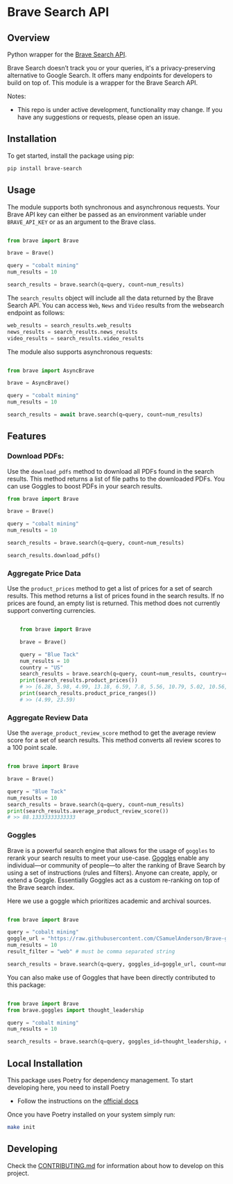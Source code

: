# Brave Search API

## Overview
Python wrapper for the [Brave Search API](https://search.brave.com/api).

Brave Search doesn’t track you or your queries, it's a privacy-preserving alternative to Google Search. It offers many endpoints for developers to build on top of. This module is a wrapper for the Brave Search API.

Notes:
- This repo is under active development, functionality may change. If you have any suggestions or requests, please open an issue.

## Installation
To get started, install the package using pip:

```bash
pip install brave-search
```

## Usage

The module supports both synchronous and asynchronous requests. Your Brave API key can either be passed as an environment variable under `BRAVE_API_KEY` or as an argument to the Brave class.

```python

from brave import Brave

brave = Brave()

query = "cobalt mining"
num_results = 10

search_results = brave.search(q=query, count=num_results)

```

The `search_results` object will include all the data returned by the Brave Search API.
You can access `Web`, `News` and `Video` results from the websearch endpoint as follows:

```python
web_results = search_results.web_results
news_results = search_results.news_results
video_results = search_results.video_results
```

The module also supports asynchronous requests:

```python

from brave import AsyncBrave

brave = AsyncBrave()

query = "cobalt mining"
num_results = 10

search_results = await brave.search(q=query, count=num_results)
```
## Features

### Download PDFs:

Use the `download_pdfs` method to download all PDFs found in the search results. This method returns a list of file paths to the downloaded PDFs. You can use Goggles to boost PDFs in your search results.

```python
from brave import Brave

brave = Brave()

query = "cobalt mining"
num_results = 10

search_results = brave.search(q=query, count=num_results)

search_results.download_pdfs()
```

### Aggregate Price Data

Use the `product_prices` method to get a list of prices for a set of search results. This method returns a list of prices found in the search results. If no prices are found, an empty list is returned. This method does not currently support converting currencies.

```python

    from brave import Brave

    brave = Brave()

    query = "Blue Tack"
    num_results = 10
    country = "US"
    search_results = brave.search(q=query, count=num_results, country=country)
    print(search_results.product_prices())
    # >> [6.28, 5.98, 4.99, 13.18, 6.59, 7.8, 5.56, 10.79, 5.02, 10.56, 16.95, 9.99, 23.59, 16.31, 11.96]
    print(search_results.product_price_ranges())
    # >> (4.99, 23.59)
```

### Aggregate Review Data

Use the `average_product_review_score` method to get the average review score for a set of search results. This method converts all review scores to a 100 point scale.

```python

from brave import Brave

brave = Brave()

query = "Blue Tack"
num_results = 10
search_results = brave.search(q=query, count=num_results)
print(search_results.average_product_review_score())
# >> 88.13333333333333

```

### Goggles

Brave is a powerful search engine that allows for the usage of `goggles` to rerank your search results to meet your use-case. [Goggles](https://search.brave.com/help/goggles) enable any individual—or community of people—to alter the ranking of Brave Search by using a set of instructions (rules and filters). Anyone can create, apply, or extend a Goggle. Essentially Goggles act as a custom re-ranking on top of the Brave search index.

Here we use a goggle which prioritizes academic and archival sources.

```python

from brave import Brave

query = "cobalt mining"
goggle_url = "https://raw.githubusercontent.com/CSamuelAnderson/Brave-goggles/main/academic-and-archival.goggle"
num_results = 10
result_filter = "web" # must be comma separated string

search_results = brave.search(q=query, goggles_id=goggle_url, count=num_results, result_filter=result_filter)

```

You can also make use of Goggles that have been directly contributed to this package:

```python

from brave import Brave
from brave.goggles import thought_leadership

query = "cobalt mining"
num_results = 10

search_results = brave.search(q=query, goggles_id=thought_leadership, count=num_results)
```

## Local Installation

This package uses Poetry for dependency management. To start developing here, you need to install Poetry

* Follow the instructions on the [official docs](https://python-poetry.org/docs/master/#installing-with-the-official-installer)

Once you have Poetry installed on your system simply run:

```bash
make init
```

## Developing

Check the [CONTRIBUTING.md](/CONTRIBUTING.md) for information about how to develop on this project.
